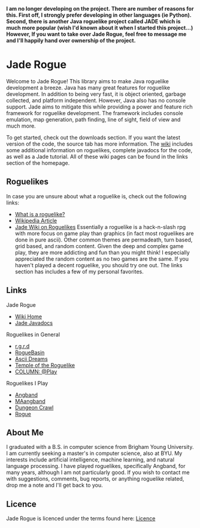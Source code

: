 **I am no longer developing on the project. There are number of reasons for this. First off, I strongly prefer developing in other languages (ie Python). Second, there is another Java roguelike project called JADE which is much more popular (wish I'd known about it when I started this project...) However, If you want to take over Jade Rogue, feel free to message me and I'll happily hand over ownership of the project.**

# Jade Rogue #

Welcome to Jade Rogue! This library aims to make Java roguelike development a breeze. Java has many great features for roguelike development. In addition to being very fast, it is object oriented, garbage collected, and platform independent. However, Java also has no console support. Jade aims to mitigate this while providing a power and feature rich framework for roguelike development. The framework includes console emulation, map generation, path finding, line of sight, field of view and much more.

To get started, check out the downloads section. If you want the latest version of the code, the source tab has more information. The [wiki](Home.md) includes some additional information on roguelikes, complete javadocs for the code, as well as a Jade tutorial. All of these wiki pages can be found in the links section of the homepage.

## Roguelikes ##

In case you are unsure about what a roguelike is, check out the following links:
  * [What is a roguelike?](http://roguebasin.roguelikedevelopment.org/index.php?title=What_a_roguelike_is)
  * [Wikipedia Article](http://en.wikipedia.org/wiki/Roguelike)
  * [Jade Wiki on Roguelikes](Roguelike.md)
Essentially a roguelike is a hack-n-slash rpg with more focus on game play than graphics (in fact most roguelikes are done in pure ascii). Other common themes are permadeath, turn based, grid based, and random content. Given the deep and complex game play, they are more addicting and fun than you might think! I especially appreciated the random content as no two games are the same. If you haven't played a decent roguelike, you should try one out. The links section has includes a few of my personal favorites.

## Links ##

Jade Rogue
  * [Wiki Home](Home.md)
  * [Jade Javadocs](Documentation.md)

Roguelikes in General
  * [r.g.r.d](http://groups.google.com/group/rec.games.roguelike.development/topics)
  * [RogueBasin](http://roguebasin.roguelikedevelopment.org/index.php?title=Main_Page)
  * [Ascii Dreams](http://roguelikedeveloper.blogspot.com/)
  * [Temple of the Roguelike](http://www.roguetemple.com/)
  * [COLUMN: @Play](http://www.gamesetwatch.com/column_at_play/)

Roguelikes I Play
  * [Angband](http://rephial.org/)
  * [MAangband](http://mangband.org/)
  * [Dungeon Crawl](http://crawl.develz.org/wordpress/)
  * [Rogue](http://www.roguelikedevelopment.org/archive/index.php#ROGUEEXEC)

## About Me ##

I graduated with a B.S. in computer science from Brigham Young University. I am currently seeking a master's in computer science, also at BYU. My interests include artificial intelligence, machine learning, and natural language processing. I have played roguelikes, specifically Angband, for many years, although I am not particularly good. If you wish to contact me with suggestions, comments, bug reports, or anything roguelike related, drop me a note and I'll get back to you.

## Licence ##

Jade Rogue is licenced under the terms found here: [Licence](Licence.md)